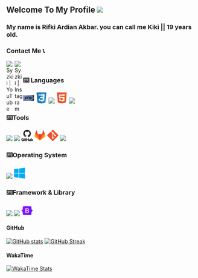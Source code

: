 ## Welcome To My Profile <img src="https://media.tenor.com/images/b617c36f9db276d3146e974b8ff64f4c/tenor.gif" width="30px" />

<h3>My name is Rifki Ardian Akbar. you can call me Kiki || 19 years old.</h3>


### Contact Me 📞

[<img align="left" alt="Syzkii | YouTube" width="22px" src="https://cdn-icons-png.flaticon.com/512/732/732200.png" />][email]
[<img align="left" alt="Syzkii | Instagram" width="22px" src="https://cdn-icons-png.flaticon.com/512/174/174855.png" />][instagram]

</br>

### ⌨️ Languages
<div>
  <a href="https://www.php.net/"><img src="https://github.com/devicons/devicon/blob/master/icons/php/php-original.svg" width="30" /></a>
  <a href="https://html.com/css/"><img src="https://github.com/devicons/devicon/blob/master/icons/css3/css3-original.svg" width="30" /></a>
  <a href="https://www.python.org/"><img src="https://duckduckgo.com/i/4d837687.png" width="30" /></a>
  <a href="https://html.com/"><img src="https://github.com/devicons/devicon/blob/master/icons/html5/html5-original.svg" width="30" /></a>
  <a href="https://developer.mozilla.org/en-US/docs/Web/JavaScript"><img src="https://cdn.jsdelivr.net/gh/devicons/devicon/icons/javascript/javascript-original.svg" width="30" /></a>
</div>

### ⌨️Tools
<div>
  <a href="https://nodejs.org/"><img src="https://cdn.jsdelivr.net/gh/devicons/devicon/icons/nodejs/nodejs-original.svg" width="30" /></a>
  <a href="https://code.visualstudio.com/"><img src="https://cdn.jsdelivr.net/gh/devicons/devicon/icons/vscode/vscode-original.svg" width="30" /></a>
  <a href="https://github.com/"><img src="https://github.com/devicons/devicon/blob/master/icons/github/github-original-wordmark.svg" width="30" /></a>
  <a href="https://gitlab.com/"><img src="https://github.com/devicons/devicon/blob/master/icons/gitlab/gitlab-original.svg" width="30" /></a>
  <a href="https://git-scm.com/"><img src="https://github.com/devicons/devicon/blob/master/icons/git/git-original.svg" width="30" /></a>
  <a href="https://npmjs.com"><img src="https://cdn.jsdelivr.net/gh/devicons/devicon/icons/npm/npm-original-wordmark.svg" width="30" /></a>
</div>

### ⌨️Operating System
<div>
  <img src="https://cdn.jsdelivr.net/gh/devicons/devicon/icons/linux/linux-original.svg" width="30" />
  <img src="https://github.com/devicons/devicon/blob/v2.15.1/icons/windows8/windows8-original.svg" width="30" />
</div>

### ⌨️Framework & Library
<div>
  <a href="https://reactjs.org"><img src="https://cdn.jsdelivr.net/gh/devicons/devicon/icons/react/react-original.svg" width="30" /></a>
  <a href="https://tailwindcss.com"><img src="https://cdn.jsdelivr.net/gh/devicons/devicon/icons/tailwindcss/tailwindcss-plain.svg" width="30" /></a>
  <a href="#"><img src="https://github.com/devicons/devicon/blob/master/icons/bootstrap/bootstrap-original.svg" width="30" /></a>
</div>

#### GitHub
[![GitHub stats](https://github-readme-stats.vercel.app/api?username=syzkii&theme=tokyonight)](https://github.com/anuraghazra/github-readme-stats)
[![GitHub Streak](https://github-readme-streak-stats.herokuapp.com?user=syzkii&theme=tokyonight&date_format=M%20j%5B%2C%20Y%5D)](https://git.io/streak-stats)

#### WakaTime
[![WakaTime Stats](https://github-readme-stats.vercel.app/api/wakatime?username=syzkii&layout=compact)](https://wakatime.com/@syzkii)


[email]: mailto:rifkiardianakbar.raa@gmail.com
[instagram]: https://instagram.com/ardianrifki.jpg
